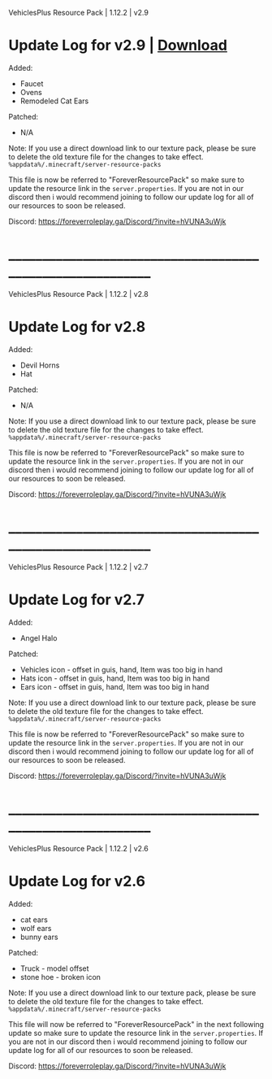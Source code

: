 VehiclesPlus Resource Pack | 1.12.2 | v2.9

# Update Log for v2.9 | <a class="github-button" href="https://github.com/wildmaster84/files/raw/master/Minecraft/VehiclesPlusLite/ForeverResourcePack.zip" aria-label="Download ntkme/github-buttons on GitHub">Download</a>



Added:
  - Faucet
  - Ovens
  - Remodeled Cat Ears

Patched:
  - N/A
  
  
 

Note:
    If you use a direct download link to our texture pack, please be sure to delete the old texture file for the changes to take effect.
    `%appdata%/.minecraft/server-resource-packs`

This file is now be referred to "ForeverResourcePack" so make sure to update the resource link in the `server.properties`.
If you are not in our discord then i would recommend joining to follow our update log for all of our resources to soon be released.

Discord: https://foreverroleplay.ga/Discord/?invite=hVUNA3uWjk


# __________________________________________________________
VehiclesPlus Resource Pack | 1.12.2 | v2.8

# Update Log for v2.8



Added:
  - Devil Horns
  - Hat

Patched:
  - N/A
  
  
 

Note:
    If you use a direct download link to our texture pack, please be sure to delete the old texture file for the changes to take effect.
    `%appdata%/.minecraft/server-resource-packs`

This file is now be referred to "ForeverResourcePack" so make sure to update the resource link in the `server.properties`.
If you are not in our discord then i would recommend joining to follow our update log for all of our resources to soon be released.

Discord: https://foreverroleplay.ga/Discord/?invite=hVUNA3uWjk


# __________________________________________________________
VehiclesPlus Resource Pack | 1.12.2 | v2.7

# Update Log for v2.7



Added:
  - Angel Halo

Patched:
  - Vehicles icon - offset in guis, hand, Item was too big in hand
  - Hats icon - offset in guis, hand, Item was too big in hand
  - Ears icon - offset in guis, hand, Item was too big in hand
  
  
 

Note:
    If you use a direct download link to our texture pack, please be sure to delete the old texture file for the changes to take effect.
    `%appdata%/.minecraft/server-resource-packs`

This file is now be referred to "ForeverResourcePack" so make sure to update the resource link in the `server.properties`.
If you are not in our discord then i would recommend joining to follow our update log for all of our resources to soon be released.

Discord: https://foreverroleplay.ga/Discord/?invite=hVUNA3uWjk


# __________________________________________________________
VehiclesPlus Resource Pack | 1.12.2 | v2.6

# Update Log for v2.6

Added:
  - cat ears
  - wolf ears
  - bunny ears

Patched:
  - Truck - model offset
  - stone hoe - broken icon
 

Note:
    If you use a direct download link to our texture pack, please be sure to delete the old texture file for the changes to take effect.
    `%appdata%/.minecraft/server-resource-packs`

This file will now be referred to "ForeverResourcePack" in the next following update so make sure to update the resource link in the `server.properties`.
If you are not in our discord then i would recommend joining to follow our update log for all of our resources to soon be released.

Discord: https://foreverroleplay.ga/Discord/?invite=hVUNA3uWjk
